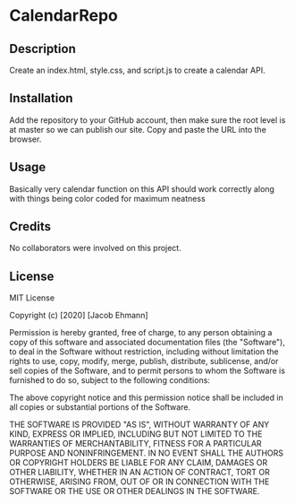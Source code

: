 # CalendarRepo

## Description
Create an index.html, style.css, and script.js to create a
calendar API.


## Installation
Add the repository to your GitHub account, then make sure the root 
level is at master so we can publish our site. Copy and paste the URL into the browser.

## Usage
Basically very calendar function on this API should work correctly
along with things being color coded for maximum neatness


## Credits
No collaborators were involved on this project.



## License
MIT License

Copyright (c) [2020] [Jacob Ehmann]

Permission is hereby granted, free of charge, to any person obtaining a copy of this software and associated documentation files (the "Software"), to deal in the Software without restriction, including without limitation the rights to use, copy, modify, merge, publish, distribute, sublicense, and/or sell copies of the Software, and to permit persons to whom the Software is furnished to do so, subject to the following conditions:

The above copyright notice and this permission notice shall be included in all copies or substantial portions of the Software.

THE SOFTWARE IS PROVIDED "AS IS", WITHOUT WARRANTY OF ANY KIND, EXPRESS OR IMPLIED, INCLUDING BUT NOT LIMITED TO THE WARRANTIES OF MERCHANTABILITY, FITNESS FOR A PARTICULAR PURPOSE AND NONINFRINGEMENT. IN NO EVENT SHALL THE AUTHORS OR COPYRIGHT HOLDERS BE LIABLE FOR ANY CLAIM, DAMAGES OR OTHER LIABILITY, WHETHER IN AN ACTION OF CONTRACT, TORT OR OTHERWISE, ARISING FROM, OUT OF OR IN CONNECTION WITH THE SOFTWARE OR THE USE OR OTHER DEALINGS IN THE SOFTWARE.
